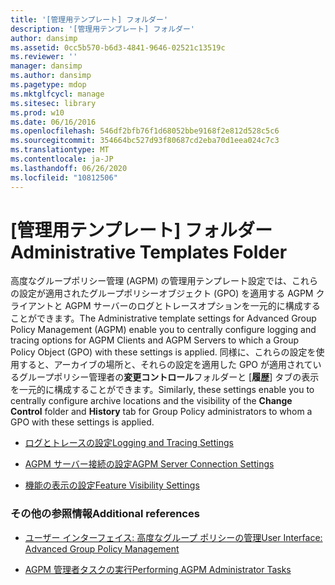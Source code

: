 ```yaml
---
title: '[管理用テンプレート] フォルダー'
description: '[管理用テンプレート] フォルダー'
author: dansimp
ms.assetid: 0cc5b570-b6d3-4841-9646-02521c13519c
ms.reviewer: ''
manager: dansimp
ms.author: dansimp
ms.pagetype: mdop
ms.mktglfcycl: manage
ms.sitesec: library
ms.prod: w10
ms.date: 06/16/2016
ms.openlocfilehash: 546df2bfb76f1d68052bbe9168f2e812d528c5c6
ms.sourcegitcommit: 354664bc527d93f80687cd2eba70d1eea024c7c3
ms.translationtype: MT
ms.contentlocale: ja-JP
ms.lasthandoff: 06/26/2020
ms.locfileid: "10812506"
---
```

# <span data-ttu-id="d56ce-103">[管理用テンプレート] フォルダー</span><span class="sxs-lookup"><span data-stu-id="d56ce-103">Administrative Templates Folder</span></span>


<span data-ttu-id="d56ce-104">高度なグループポリシー管理 (AGPM) の管理用テンプレート設定では、これらの設定が適用されたグループポリシーオブジェクト (GPO) を適用する AGPM クライアントと AGPM サーバーのログとトレースオプションを一元的に構成することができます。</span><span class="sxs-lookup"><span data-stu-id="d56ce-104">The Administrative template settings for Advanced Group Policy Management (AGPM) enable you to centrally configure logging and tracing options for AGPM Clients and AGPM Servers to which a Group Policy Object (GPO) with these settings is applied.</span></span> <span data-ttu-id="d56ce-105">同様に、これらの設定を使用すると、アーカイブの場所と、それらの設定を適用した GPO が適用されているグループポリシー管理者の**変更コントロール**フォルダーと [**履歴**] タブの表示を一元的に構成することができます。</span><span class="sxs-lookup"><span data-stu-id="d56ce-105">Similarly, these settings enable you to centrally configure archive locations and the visibility of the **Change Control** folder and **History** tab for Group Policy administrators to whom a GPO with these settings is applied.</span></span>

-   [<span data-ttu-id="d56ce-106">ログとトレースの設定</span><span class="sxs-lookup"><span data-stu-id="d56ce-106">Logging and Tracing Settings</span></span>](logging-and-tracing-settings-agpm30ops.md)

-   [<span data-ttu-id="d56ce-107">AGPM サーバー接続の設定</span><span class="sxs-lookup"><span data-stu-id="d56ce-107">AGPM Server Connection Settings</span></span>](agpm-server-connection-settings-agpm30ops.md)

-   [<span data-ttu-id="d56ce-108">機能の表示の設定</span><span class="sxs-lookup"><span data-stu-id="d56ce-108">Feature Visibility Settings</span></span>](feature-visibility-settings-agpm30ops.md)

### <span data-ttu-id="d56ce-109">その他の参照情報</span><span class="sxs-lookup"><span data-stu-id="d56ce-109">Additional references</span></span>

-   [<span data-ttu-id="d56ce-110">ユーザー インターフェイス: 高度なグループ ポリシーの管理</span><span class="sxs-lookup"><span data-stu-id="d56ce-110">User Interface: Advanced Group Policy Management</span></span>](user-interface-advanced-group-policy-management-agpm30ops.md)

-   [<span data-ttu-id="d56ce-111">AGPM 管理者タスクの実行</span><span class="sxs-lookup"><span data-stu-id="d56ce-111">Performing AGPM Administrator Tasks</span></span>](performing-agpm-administrator-tasks-agpm30ops.md)

 

 





